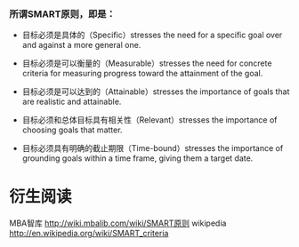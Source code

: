 ### 所谓SMART原则，即是：

* 目标必须是具体的（Specific）stresses the need for a specific goal over and against a more general one. 

* 目标必须是可以衡量的（Measurable）stresses the need for concrete criteria for measuring progress toward the attainment of the goal.

* 目标必须是可以达到的（Attainable）stresses the importance of goals that are realistic and attainable. 

* 目标必须和总体目标具有相关性（Relevant）stresses the importance of choosing goals that matter. 

* 目标必须具有明确的截止期限（Time-bound）stresses the importance of grounding goals within a time frame, giving them a target date.

# 衍生阅读

MBA智库 http://wiki.mbalib.com/wiki/SMART原则
wikipedia http://en.wikipedia.org/wiki/SMART_criteria